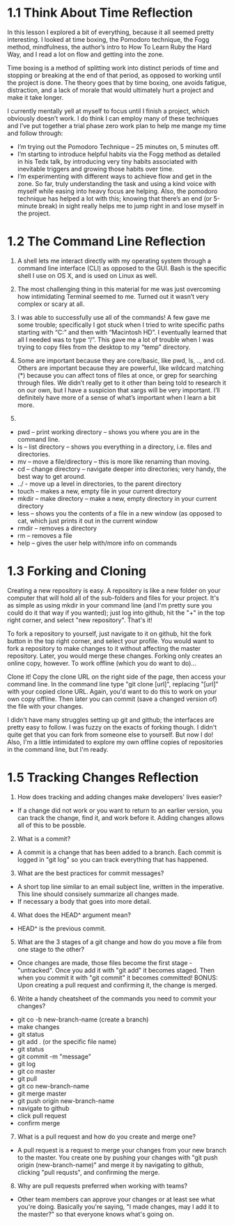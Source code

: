 # 1.1 Think About Time Reflection
In this lesson I explored a bit of everything, because it all seemed pretty interesting. I looked at time boxing, the Pomodoro technique, the Fogg method, mindfulness, the author’s intro to How To Learn Ruby the Hard Way, and I read a lot on flow and getting into the zone.

Time boxing is a method of splitting work into distinct periods of time and stopping or breaking at the end of that period, as opposed to working until the project is done. The theory goes that by time boxing, one avoids fatigue, distraction, and a lack of morale that would ultimately hurt a project and make it take longer.

I currently mentally yell at myself to focus until I finish a project, which obviously doesn’t work. I do think I can employ many of these techniques and I’ve put together a trial phase zero work plan to help me mange my time and follow through:
- I’m trying out the Pomodoro Technique – 25 minutes on, 5 minutes off.
- I’m starting to introduce helpful habits via the Fogg method as detailed in his Tedx talk, by introducing very tiny habits associated with inevitable triggers and growing those habits over time.
- I’m experimenting with different ways to achieve flow and get in the zone. So far, truly understanding the task and using a kind voice with myself while easing into heavy focus are helping. Also, the pomodoro technique has helped a lot with this; knowing that there’s an end (or 5-minute break) in sight really helps me to jump right in and lose myself in the project.

# 1.2 The Command Line Reflection
1. A shell lets me interact directly with my operating system through a command line interface (CLI) as opposed to the GUI. Bash is the specific shell I use on OS X, and is used on Linux as well. 

2. The most challenging thing in this material for me was just overcoming how intimidating Terminal seemed to me. Turned out it wasn’t very complex or scary at all.  

3. I was able to successfully use all of the commands! A few gave me some trouble; specifically I got stuck when I tried to write specific paths starting with “C:” and then with “Macintosh HD”. I eventually learned that all I needed was to type “/”. This gave me a lot of trouble when I was trying to copy files from the desktop to my “temp” directory.  

4. Some are important because they are core/basic, like pwd, ls, .., and cd. Others are important because they are powerful, like wildcard matching (*) because you can affect tons of files at once, or grep for searching through files. We didn’t really get to it other than being told to research it on our own, but I have a suspicion that xargs will be very important. I’ll definitely have more of a sense of what’s important when I learn a bit more.  

5. 
  * pwd – print working directory – shows you where you are in the command line.
  * ls – list directory – shows you everything in a directory, i.e. files and directories.
  * mv – move a file/directory – this is more like renaming than moving.
  * cd – change directory – navigate deeper into directories; very handy, the best way to get around.
  * ../ - move up a level in directories, to the parent directory
  * touch – makes a new, empty file in your current directory
  * mkdir – make directory – make a new, empty directory in your current directory
  * less – shows you the contents of a file in a new window (as opposed to cat, which just prints it out in the current window
  * rmdir – removes a directory
  * rm – removes a file
  * help – gives the user help with/more info on commands

# 1.3 Forking and Cloning
Creating a new repository is easy. A repository is like a new folder on your computer that will hold all of the sub-folders and files for your project. It's as simple as using mkdir in your command line (and I'm pretty sure you could do it that way if you wanted); just log into github, hit the "+" in the top right corner, and select "new repository". That's it!

To fork a repository to yourself, just navigate to it on github, hit the fork button in the top right corner, and select your profile. You would want to fork a repository to make changes to it without affecting the master repository. Later, you would merge these changes. Forking only creates an online copy, however. To work offline (which you do want to do)...

Clone it! Copy the clone URL on the right side of the page, then access your command line. In the command line type "git clone [url]", replacing "[url]" with your copied clone URL. Again, you'd want to do this to work on your own copy offline. Then later you can commit (save a changed version of) the file with your changes.

I didn't have many struggles setting up git and github; the interfaces are pretty easy to follow. I was fuzzy on the exacts of forking though. I didn't quite get that you can fork from someone else to yourself. But now I do! Also, I'm a little intimidated to explore my own offline copies of repositories in the command line, but I'm ready.

# 1.5 Tracking Changes Reflection

1. How does tracking and adding changes make developers' lives easier?
  - If a change did not work or you want to return to an earlier version, you can track the change, find it, and work before it. Adding changes allows all of this to be possble.

2. What is a commit?
  - A commit is a change that has been added to a branch. Each commit is logged in "git log" so you can track everything that has happened.

3. What are the best practices for commit messages?
  - A short top line similar to an email subject line, written in the imperative. This line should consisely summarize all changes made.
  - If necessary a body that goes into more detail.

4. What does the HEAD^ argument mean?
  - HEAD^ is the previous commit.

5. What are the 3 stages of a git change and how do you move a file from one stage to the other?
  - Once changes are made, those files become the first stage - "untracked". Once you add it with "git add" it becomes staged. Then when you commit it with "git commit" it becomes committed! BONUS: Upon creating a pull request and confirming it, the change is merged.

6. Write a handy cheatsheet of the commands you need to commit your changes?
  - git co -b new-branch-name (create a branch)
  - make changes
  - git status
  - git add . (or the specific file name)
  - git status
  - git commit -m "message"
  - git log
  - git co master
  - git pull
  - git co new-branch-name
  - git merge master
  - git push origin new-branch-name
  - navigate to github
  - click pull request
  - confirm merge


7. What is a pull request and how do you create and merge one?
  - A pull request is a request to merge your changes from your new branch to the master. You create one by pushing your changes with "git push origin (new-branch-name)" and merge it by navigating to github, clicking "pull requsts", and confirming the merge.

8. Why are pull requests preferred when working with teams?
  - Other team members can approve your changes or at least see what you're doing. Basically you're saying, "I made changes, may I add it to the master?" so that everyone knows what's going on.